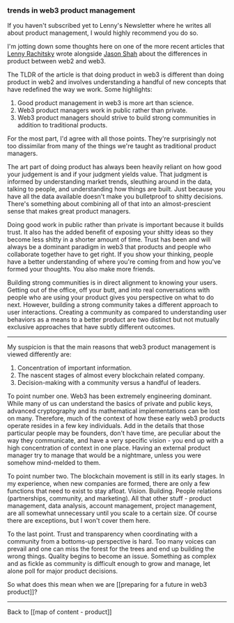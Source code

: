 ### trends in web3 product management 

If you haven't subscribed yet to Lenny's Newsletter where he writes all about product management, I would highly recommend you do so.

I'm jotting down some thoughts here on one of the more recent articles that [Lenny Rachitsky](https://twitter.com/lennysan) wrote alongside [Jason Shah](https://twitter.com/0xShah) about the differences in product between web2 and web3. 

The TLDR of the article is that doing product in web3 is different than doing product in web2 and involves understanding a handful of new concepts that have redefined the way we work. Some highlights:

1. Good product management in web3 is more art than science.
2. Web3 product managers work in public rather than private.
3. Web3 product managers should strive to build strong communities in addition to traditional products.

For the most part, I'd agree with all those points. They're surprisingly not too dissimilar from many of the things we're taught as traditional product managers.

The art part of doing product has always been heavily reliant on how good your judgement is and if your judgment yields value. That judgment is informed by understanding market trends, sleuthing around in the data, talking to people, and understanding how things are built. Just because you have all the data available doesn't make you bulletproof to shitty decisions. There's something about combining all of that into an almost-prescient sense that makes great product managers.

Doing good work in public rather than private is important because it builds trust. It also has the added benefit of exposing your shitty ideas so they become less shitty in a shorter amount of time. Trust has been and will always be a dominant paradigm in web3 that products and people who collaborate together have to get right. If you show your thinking, people have a better understanding of where you're coming from and how you've formed your thoughts. You also make more friends.

Building strong communities is in direct alignment to knowing your users. Getting out of the office, off your butt, and into real conversations with people who are using your product gives you perspective on what to do next. However, building a strong community takes a different approach to user interactions. Creating a community as compared to understanding user behaviors as a means to a better product are two distinct but not mutually exclusive approaches that have subtly different outcomes. 

---

My suspicion is that the main reasons that web3 product management is viewed differently are:

1. Concentration of important information.
2. The nascent stages of almost every blockchain related company.
3. Decision-making with a community versus a handful of leaders.

To point number one. Web3 has been extremely engineering dominant. While many of us can understand the basics of private and public keys, advanced cryptography and its mathematical implementations can be lost on many. Therefore, much of the context of how these early web3 products operate resides in a few key individuals. Add in the details that those particular people may be founders, don't have time, are peculiar about the way they communicate, and have a very specific vision - you end up with a high concentration of context in one place. Having an external product manager try to manage that would be a nightmare, unless you were somehow mind-melded to them. 

To point number two. The blockchain movement is still in its early stages. In my experience, when new companies are formed, there are only a few functions that need to exist to stay afloat. Vision. Building. People relations (partnerships, community, and marketing). All that other stuff - product management, data analysis, account management, project management, are all somewhat unnecessary until you scale to a certain size. Of course there are exceptions, but I won't cover them here.

To the last point. Trust and transparency when coordinating with a community from a bottoms-up perspective is hard. Too many voices can prevail and one can miss the forest for the trees and end up building the wrong things. Quality begins to become an issue. Something as complex and as fickle as community is difficult enough to grow and manage, let alone poll for major product decisions.

So what does this mean when we are [[preparing for a future in web3 product]]?

---

Back to [[map of content - product]]